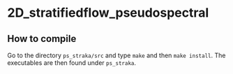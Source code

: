 # 2D_stratifiedflow_pseudospectral

## How to compile
Go to the directory `ps_straka/src` and type `make` and then `make install`. The executables are then found under
`ps_straka`.
